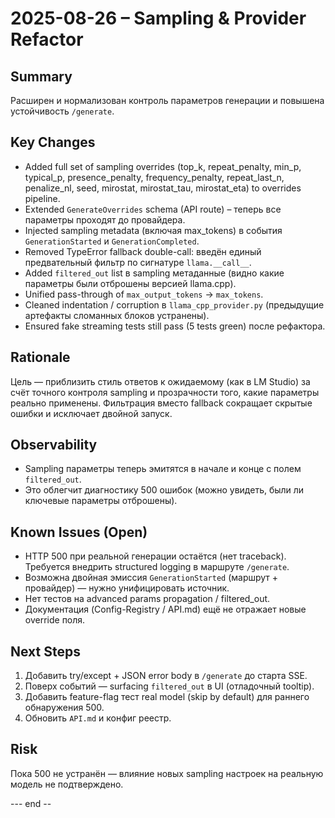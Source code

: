 # 2025-08-26 – Sampling & Provider Refactor

## Summary

Расширен и нормализован контроль параметров генерации и повышена устойчивость `/generate`.

## Key Changes

- Added full set of sampling overrides (top_k, repeat_penalty, min_p, typical_p, presence_penalty, frequency_penalty, repeat_last_n, penalize_nl, seed, mirostat, mirostat_tau, mirostat_eta) to overrides pipeline.
- Extended `GenerateOverrides` schema (API route) – теперь все параметры проходят до провайдера.
- Injected sampling metadata (включая max_tokens) в события `GenerationStarted` и `GenerationCompleted`.
- Removed TypeError fallback double-call: введён единый предвательный фильтр по сигнатуре `llama.__call__`.
- Added `filtered_out` list в sampling метаданные (видно какие параметры были отброшены версией llama.cpp).
- Unified pass-through of `max_output_tokens` → `max_tokens`.
- Cleaned indentation / corruption в `llama_cpp_provider.py` (предыдущие артефакты сломанных блоков устранены).
- Ensured fake streaming tests still pass (5 tests green) после рефактора.

## Rationale

Цель — приблизить стиль ответов к ожидаемому (как в LM Studio) за счёт точного контроля sampling и прозрачности того, какие параметры реально применены. Фильтрация вместо fallback сокращает скрытые ошибки и исключает двойной запуск.

## Observability

- Sampling параметры теперь эмитятся в начале и конце с полем `filtered_out`.
- Это облегчит диагностику 500 ошибок (можно увидеть, были ли ключевые параметры отброшены).

## Known Issues (Open)

- HTTP 500 при реальной генерации остаётся (нет traceback). Требуется внедрить structured logging в маршруте `/generate`.
- Возможна двойная эмиссия `GenerationStarted` (маршрут + провайдер) — нужно унифицировать источник.
- Нет тестов на advanced params propagation / filtered_out.
- Документация (Config-Registry / API.md) ещё не отражает новые override поля.

## Next Steps

1. Добавить try/except + JSON error body в `/generate` до старта SSE.
2. Поверх событий — surfacing `filtered_out` в UI (отладочный tooltip).
3. Добавить feature-flag тест real model (skip by default) для раннего обнаружения 500.
4. Обновить `API.md` и конфиг реестр.

## Risk

Пока 500 не устранён — влияние новых sampling настроек на реальную модель не подтверждено.

--- end --
